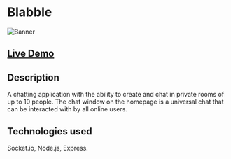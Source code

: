 # Blabble
![Banner](./blabblebg.png)


## [Live Demo](https://blabble.herokuapp.com/)

## Description
A chatting application with the ability to create and chat in private rooms of up to 10 people. The chat window on the homepage is a universal chat that can be interacted with by all online users.

## Technologies used
Socket.io, Node.js, Express.

